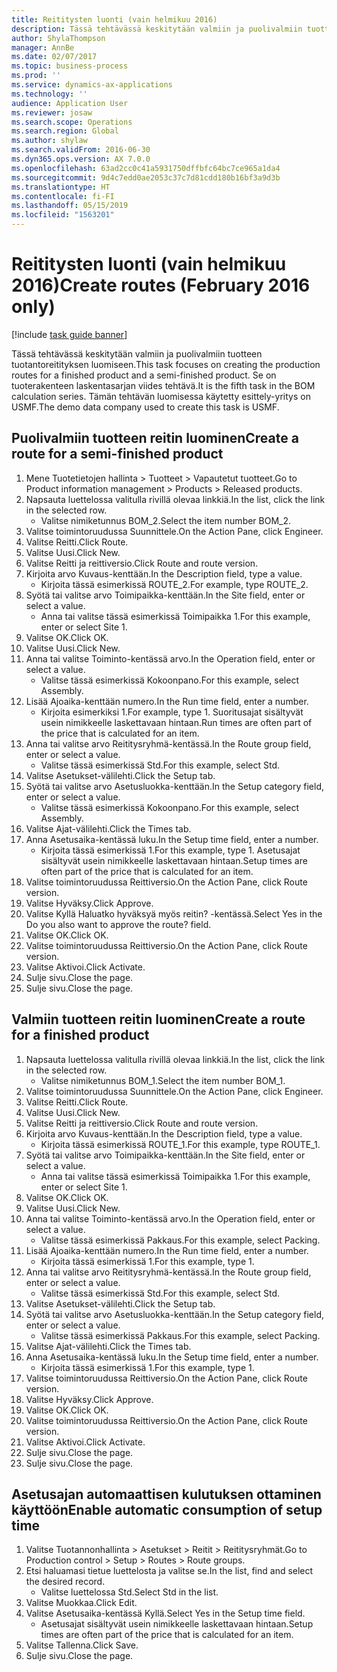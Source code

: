 ```yaml
---
title: Reititysten luonti (vain helmikuu 2016)
description: Tässä tehtävässä keskitytään valmiin ja puolivalmiin tuotteen tuotantoreitityksen luomiseen.
author: ShylaThompson
manager: AnnBe
ms.date: 02/07/2017
ms.topic: business-process
ms.prod: ''
ms.service: dynamics-ax-applications
ms.technology: ''
audience: Application User
ms.reviewer: josaw
ms.search.scope: Operations
ms.search.region: Global
ms.author: shylaw
ms.search.validFrom: 2016-06-30
ms.dyn365.ops.version: AX 7.0.0
ms.openlocfilehash: 63ad2cc0c41a5931750dffbfc64bc7ce965a1da4
ms.sourcegitcommit: 9d4c7edd0ae2053c37c7d81cdd180b16bf3a9d3b
ms.translationtype: HT
ms.contentlocale: fi-FI
ms.lasthandoff: 05/15/2019
ms.locfileid: "1563201"
---
```

# <a name="create-routes-february-2016-only"></a><span data-ttu-id="28ad5-103">Reititysten luonti (vain helmikuu 2016)</span><span class="sxs-lookup"><span data-stu-id="28ad5-103">Create routes (February 2016 only)</span></span>

[!include [task guide banner](../../includes/task-guide-banner.md)]

<span data-ttu-id="28ad5-104">Tässä tehtävässä keskitytään valmiin ja puolivalmiin tuotteen tuotantoreitityksen luomiseen.</span><span class="sxs-lookup"><span data-stu-id="28ad5-104">This task focuses on creating the production routes for a finished product and a semi-finished product.</span></span> <span data-ttu-id="28ad5-105">Se on tuoterakenteen laskentasarjan viides tehtävä.</span><span class="sxs-lookup"><span data-stu-id="28ad5-105">It is the fifth task in the BOM calculation series.</span></span> <span data-ttu-id="28ad5-106">Tämän tehtävän luomisessa käytetty esittely-yritys on USMF.</span><span class="sxs-lookup"><span data-stu-id="28ad5-106">The demo data company used to create this task is USMF.</span></span>


## <a name="create-a-route-for-a-semi-finished-product"></a><span data-ttu-id="28ad5-107">Puolivalmiin tuotteen reitin luominen</span><span class="sxs-lookup"><span data-stu-id="28ad5-107">Create a route for a semi-finished product</span></span>
1. <span data-ttu-id="28ad5-108">Mene Tuotetietojen hallinta > Tuotteet > Vapautetut tuotteet.</span><span class="sxs-lookup"><span data-stu-id="28ad5-108">Go to Product information management > Products > Released products.</span></span>
2. <span data-ttu-id="28ad5-109">Napsauta luettelossa valitulla rivillä olevaa linkkiä.</span><span class="sxs-lookup"><span data-stu-id="28ad5-109">In the list, click the link in the selected row.</span></span>
    * <span data-ttu-id="28ad5-110">Valitse nimiketunnus BOM_2.</span><span class="sxs-lookup"><span data-stu-id="28ad5-110">Select the item number BOM_2.</span></span>  
3. <span data-ttu-id="28ad5-111">Valitse toimintoruudussa Suunnittele.</span><span class="sxs-lookup"><span data-stu-id="28ad5-111">On the Action Pane, click Engineer.</span></span>
4. <span data-ttu-id="28ad5-112">Valitse Reitti.</span><span class="sxs-lookup"><span data-stu-id="28ad5-112">Click Route.</span></span>
5. <span data-ttu-id="28ad5-113">Valitse Uusi.</span><span class="sxs-lookup"><span data-stu-id="28ad5-113">Click New.</span></span>
6. <span data-ttu-id="28ad5-114">Valitse Reitti ja reittiversio.</span><span class="sxs-lookup"><span data-stu-id="28ad5-114">Click Route and route version.</span></span>
7. <span data-ttu-id="28ad5-115">Kirjoita arvo Kuvaus-kenttään.</span><span class="sxs-lookup"><span data-stu-id="28ad5-115">In the Description field, type a value.</span></span>
    * <span data-ttu-id="28ad5-116">Kirjoita tässä esimerkissä ROUTE_2.</span><span class="sxs-lookup"><span data-stu-id="28ad5-116">For example, type ROUTE_2.</span></span>  
8. <span data-ttu-id="28ad5-117">Syötä tai valitse arvo Toimipaikka-kenttään.</span><span class="sxs-lookup"><span data-stu-id="28ad5-117">In the Site field, enter or select a value.</span></span>
    * <span data-ttu-id="28ad5-118">Anna tai valitse tässä esimerkissä Toimipaikka 1.</span><span class="sxs-lookup"><span data-stu-id="28ad5-118">For this example, enter or select Site 1.</span></span>  
9. <span data-ttu-id="28ad5-119">Valitse OK.</span><span class="sxs-lookup"><span data-stu-id="28ad5-119">Click OK.</span></span>
10. <span data-ttu-id="28ad5-120">Valitse Uusi.</span><span class="sxs-lookup"><span data-stu-id="28ad5-120">Click New.</span></span>
11. <span data-ttu-id="28ad5-121">Anna tai valitse Toiminto-kentässä arvo.</span><span class="sxs-lookup"><span data-stu-id="28ad5-121">In the Operation field, enter or select a value.</span></span>
    * <span data-ttu-id="28ad5-122">Valitse tässä esimerkissä Kokoonpano.</span><span class="sxs-lookup"><span data-stu-id="28ad5-122">For this example, select Assembly.</span></span>  
12. <span data-ttu-id="28ad5-123">Lisää Ajoaika-kenttään numero.</span><span class="sxs-lookup"><span data-stu-id="28ad5-123">In the Run time field, enter a number.</span></span>
    * <span data-ttu-id="28ad5-124">Kirjoita esimerkiksi 1.</span><span class="sxs-lookup"><span data-stu-id="28ad5-124">For example, type 1.</span></span> <span data-ttu-id="28ad5-125">Suoritusajat sisältyvät usein nimikkeelle laskettavaan hintaan.</span><span class="sxs-lookup"><span data-stu-id="28ad5-125">Run times are often part of the price that is calculated for an item.</span></span>  
13. <span data-ttu-id="28ad5-126">Anna tai valitse arvo Reititysryhmä-kentässä.</span><span class="sxs-lookup"><span data-stu-id="28ad5-126">In the Route group field, enter or select a value.</span></span>
    * <span data-ttu-id="28ad5-127">Valitse tässä esimerkissä Std.</span><span class="sxs-lookup"><span data-stu-id="28ad5-127">For this example, select Std.</span></span>  
14. <span data-ttu-id="28ad5-128">Valitse Asetukset-välilehti.</span><span class="sxs-lookup"><span data-stu-id="28ad5-128">Click the Setup tab.</span></span>
15. <span data-ttu-id="28ad5-129">Syötä tai valitse arvo Asetusluokka-kenttään.</span><span class="sxs-lookup"><span data-stu-id="28ad5-129">In the Setup category field, enter or select a value.</span></span>
    * <span data-ttu-id="28ad5-130">Valitse tässä esimerkissä Kokoonpano.</span><span class="sxs-lookup"><span data-stu-id="28ad5-130">For this example, select Assembly.</span></span>  
16. <span data-ttu-id="28ad5-131">Valitse Ajat-välilehti.</span><span class="sxs-lookup"><span data-stu-id="28ad5-131">Click the Times tab.</span></span>
17. <span data-ttu-id="28ad5-132">Anna Asetusaika-kentässä luku.</span><span class="sxs-lookup"><span data-stu-id="28ad5-132">In the Setup time field, enter a number.</span></span>
    * <span data-ttu-id="28ad5-133">Kirjoita tässä esimerkissä 1.</span><span class="sxs-lookup"><span data-stu-id="28ad5-133">For this example, type 1.</span></span> <span data-ttu-id="28ad5-134">Asetusajat sisältyvät usein nimikkeelle laskettavaan hintaan.</span><span class="sxs-lookup"><span data-stu-id="28ad5-134">Setup times are often part of the price that is calculated for an item.</span></span>  
18. <span data-ttu-id="28ad5-135">Valitse toimintoruudussa Reittiversio.</span><span class="sxs-lookup"><span data-stu-id="28ad5-135">On the Action Pane, click Route version.</span></span>
19. <span data-ttu-id="28ad5-136">Valitse Hyväksy.</span><span class="sxs-lookup"><span data-stu-id="28ad5-136">Click Approve.</span></span>
20. <span data-ttu-id="28ad5-137">Valitse Kyllä Haluatko hyväksyä myös reitin? -kentässä.</span><span class="sxs-lookup"><span data-stu-id="28ad5-137">Select Yes in the Do you also want to approve the route? field.</span></span>
21. <span data-ttu-id="28ad5-138">Valitse OK.</span><span class="sxs-lookup"><span data-stu-id="28ad5-138">Click OK.</span></span>
22. <span data-ttu-id="28ad5-139">Valitse toimintoruudussa Reittiversio.</span><span class="sxs-lookup"><span data-stu-id="28ad5-139">On the Action Pane, click Route version.</span></span>
23. <span data-ttu-id="28ad5-140">Valitse Aktivoi.</span><span class="sxs-lookup"><span data-stu-id="28ad5-140">Click Activate.</span></span>
24. <span data-ttu-id="28ad5-141">Sulje sivu.</span><span class="sxs-lookup"><span data-stu-id="28ad5-141">Close the page.</span></span>
25. <span data-ttu-id="28ad5-142">Sulje sivu.</span><span class="sxs-lookup"><span data-stu-id="28ad5-142">Close the page.</span></span>

## <a name="create-a-route-for-a-finished-product"></a><span data-ttu-id="28ad5-143">Valmiin tuotteen reitin luominen</span><span class="sxs-lookup"><span data-stu-id="28ad5-143">Create a route for a finished product</span></span>
1. <span data-ttu-id="28ad5-144">Napsauta luettelossa valitulla rivillä olevaa linkkiä.</span><span class="sxs-lookup"><span data-stu-id="28ad5-144">In the list, click the link in the selected row.</span></span>
    * <span data-ttu-id="28ad5-145">Valitse nimiketunnus BOM_1.</span><span class="sxs-lookup"><span data-stu-id="28ad5-145">Select the item number BOM_1.</span></span>  
2. <span data-ttu-id="28ad5-146">Valitse toimintoruudussa Suunnittele.</span><span class="sxs-lookup"><span data-stu-id="28ad5-146">On the Action Pane, click Engineer.</span></span>
3. <span data-ttu-id="28ad5-147">Valitse Reitti.</span><span class="sxs-lookup"><span data-stu-id="28ad5-147">Click Route.</span></span>
4. <span data-ttu-id="28ad5-148">Valitse Uusi.</span><span class="sxs-lookup"><span data-stu-id="28ad5-148">Click New.</span></span>
5. <span data-ttu-id="28ad5-149">Valitse Reitti ja reittiversio.</span><span class="sxs-lookup"><span data-stu-id="28ad5-149">Click Route and route version.</span></span>
6. <span data-ttu-id="28ad5-150">Kirjoita arvo Kuvaus-kenttään.</span><span class="sxs-lookup"><span data-stu-id="28ad5-150">In the Description field, type a value.</span></span>
    * <span data-ttu-id="28ad5-151">Kirjoita tässä esimerkissä ROUTE_1.</span><span class="sxs-lookup"><span data-stu-id="28ad5-151">For this example, type ROUTE_1.</span></span>  
7. <span data-ttu-id="28ad5-152">Syötä tai valitse arvo Toimipaikka-kenttään.</span><span class="sxs-lookup"><span data-stu-id="28ad5-152">In the Site field, enter or select a value.</span></span>
    * <span data-ttu-id="28ad5-153">Anna tai valitse tässä esimerkissä Toimipaikka 1.</span><span class="sxs-lookup"><span data-stu-id="28ad5-153">For this example, enter or select Site 1.</span></span>  
8. <span data-ttu-id="28ad5-154">Valitse OK.</span><span class="sxs-lookup"><span data-stu-id="28ad5-154">Click OK.</span></span>
9. <span data-ttu-id="28ad5-155">Valitse Uusi.</span><span class="sxs-lookup"><span data-stu-id="28ad5-155">Click New.</span></span>
10. <span data-ttu-id="28ad5-156">Anna tai valitse Toiminto-kentässä arvo.</span><span class="sxs-lookup"><span data-stu-id="28ad5-156">In the Operation field, enter or select a value.</span></span>
    * <span data-ttu-id="28ad5-157">Valitse tässä esimerkissä Pakkaus.</span><span class="sxs-lookup"><span data-stu-id="28ad5-157">For this example, select Packing.</span></span>  
11. <span data-ttu-id="28ad5-158">Lisää Ajoaika-kenttään numero.</span><span class="sxs-lookup"><span data-stu-id="28ad5-158">In the Run time field, enter a number.</span></span>
    * <span data-ttu-id="28ad5-159">Kirjoita tässä esimerkissä 1.</span><span class="sxs-lookup"><span data-stu-id="28ad5-159">For this example, type 1.</span></span>  
12. <span data-ttu-id="28ad5-160">Anna tai valitse arvo Reititysryhmä-kentässä.</span><span class="sxs-lookup"><span data-stu-id="28ad5-160">In the Route group field, enter or select a value.</span></span>
    * <span data-ttu-id="28ad5-161">Valitse tässä esimerkissä Std.</span><span class="sxs-lookup"><span data-stu-id="28ad5-161">For this example, select Std.</span></span>  
13. <span data-ttu-id="28ad5-162">Valitse Asetukset-välilehti.</span><span class="sxs-lookup"><span data-stu-id="28ad5-162">Click the Setup tab.</span></span>
14. <span data-ttu-id="28ad5-163">Syötä tai valitse arvo Asetusluokka-kenttään.</span><span class="sxs-lookup"><span data-stu-id="28ad5-163">In the Setup category field, enter or select a value.</span></span>
    * <span data-ttu-id="28ad5-164">Valitse tässä esimerkissä Pakkaus.</span><span class="sxs-lookup"><span data-stu-id="28ad5-164">For this example, select Packing.</span></span>  
15. <span data-ttu-id="28ad5-165">Valitse Ajat-välilehti.</span><span class="sxs-lookup"><span data-stu-id="28ad5-165">Click the Times tab.</span></span>
16. <span data-ttu-id="28ad5-166">Anna Asetusaika-kentässä luku.</span><span class="sxs-lookup"><span data-stu-id="28ad5-166">In the Setup time field, enter a number.</span></span>
    * <span data-ttu-id="28ad5-167">Kirjoita tässä esimerkissä 1.</span><span class="sxs-lookup"><span data-stu-id="28ad5-167">For this example, type 1.</span></span>  
17. <span data-ttu-id="28ad5-168">Valitse toimintoruudussa Reittiversio.</span><span class="sxs-lookup"><span data-stu-id="28ad5-168">On the Action Pane, click Route version.</span></span>
18. <span data-ttu-id="28ad5-169">Valitse Hyväksy.</span><span class="sxs-lookup"><span data-stu-id="28ad5-169">Click Approve.</span></span>
19. <span data-ttu-id="28ad5-170">Valitse OK.</span><span class="sxs-lookup"><span data-stu-id="28ad5-170">Click OK.</span></span>
20. <span data-ttu-id="28ad5-171">Valitse toimintoruudussa Reittiversio.</span><span class="sxs-lookup"><span data-stu-id="28ad5-171">On the Action Pane, click Route version.</span></span>
21. <span data-ttu-id="28ad5-172">Valitse Aktivoi.</span><span class="sxs-lookup"><span data-stu-id="28ad5-172">Click Activate.</span></span>
22. <span data-ttu-id="28ad5-173">Sulje sivu.</span><span class="sxs-lookup"><span data-stu-id="28ad5-173">Close the page.</span></span>
23. <span data-ttu-id="28ad5-174">Sulje sivu.</span><span class="sxs-lookup"><span data-stu-id="28ad5-174">Close the page.</span></span>

## <a name="enable-automatic-consumption-of-setup-time"></a><span data-ttu-id="28ad5-175">Asetusajan automaattisen kulutuksen ottaminen käyttöön</span><span class="sxs-lookup"><span data-stu-id="28ad5-175">Enable automatic consumption of setup time</span></span>
1. <span data-ttu-id="28ad5-176">Valitse Tuotannonhallinta > Asetukset > Reitit > Reititysryhmät.</span><span class="sxs-lookup"><span data-stu-id="28ad5-176">Go to Production control > Setup > Routes > Route groups.</span></span>
2. <span data-ttu-id="28ad5-177">Etsi haluamasi tietue luettelosta ja valitse se.</span><span class="sxs-lookup"><span data-stu-id="28ad5-177">In the list, find and select the desired record.</span></span>
    * <span data-ttu-id="28ad5-178">Valitse luettelossa Std.</span><span class="sxs-lookup"><span data-stu-id="28ad5-178">Select Std in the list.</span></span>  
3. <span data-ttu-id="28ad5-179">Valitse Muokkaa.</span><span class="sxs-lookup"><span data-stu-id="28ad5-179">Click Edit.</span></span>
4. <span data-ttu-id="28ad5-180">Valitse Asetusaika-kentässä Kyllä.</span><span class="sxs-lookup"><span data-stu-id="28ad5-180">Select Yes in the Setup time field.</span></span>
    * <span data-ttu-id="28ad5-181">Asetusajat sisältyvät usein nimikkeelle laskettavaan hintaan.</span><span class="sxs-lookup"><span data-stu-id="28ad5-181">Setup times are often part of the price that is calculated for an item.</span></span>  
5. <span data-ttu-id="28ad5-182">Valitse Tallenna.</span><span class="sxs-lookup"><span data-stu-id="28ad5-182">Click Save.</span></span>
6. <span data-ttu-id="28ad5-183">Sulje sivu.</span><span class="sxs-lookup"><span data-stu-id="28ad5-183">Close the page.</span></span>

